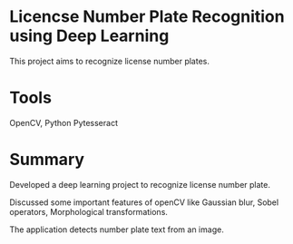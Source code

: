 # Licencse Number Plate Recognition using Deep Learning
This project aims to recognize license number plates.

# Tools
OpenCV, Python Pytesseract

# Summary
Developed a deep learning project to recognize license number plate. 

Discussed some important features of openCV like Gaussian blur, Sobel operators, Morphological transformations. 

The application detects number plate text from an image.
